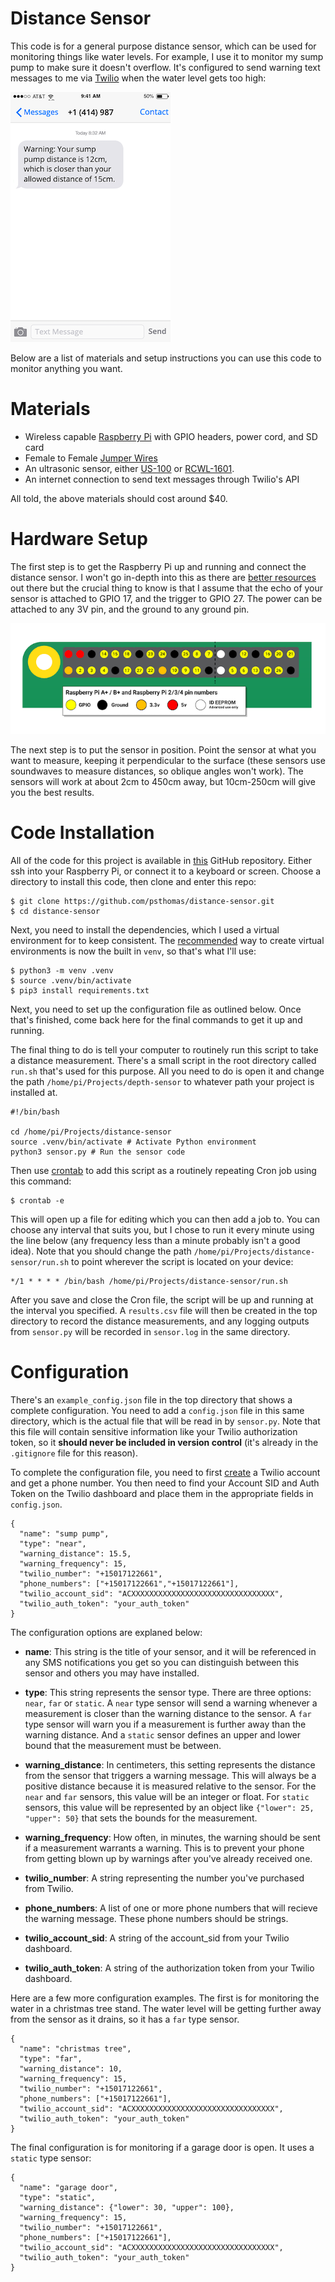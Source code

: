 # Distance Sensor

This code is for a general purpose distance sensor, which can be used for monitoring things like water levels. For example, I use it to monitor my sump pump to make sure it doesn't overflow. It's configured to send  warning text messages to me via [Twilio](https://www.twilio.com/) when the water level gets too high:

![phone screen](phone.png)

Below are a list of materials and setup instructions you can use this code to monitor anything you want.

# Materials

- Wireless capable [Raspberry Pi](https://www.adafruit.com/category/176) with GPIO headers, power cord, and SD card
- Female to Female [Jumper Wires](https://www.adafruit.com/product/1919)
- An ultrasonic sensor, either [US-100](https://www.adafruit.com/product/4019) or [RCWL-1601](https://www.adafruit.com/product/4007).
- An internet connection to send text messages through Twilio's API 

All told, the above materials should cost around $40.  

# Hardware Setup

The first step is to get the Raspberry Pi up and running and connect the distance sensor. I won't go in-depth into this as there are [better resources](https://learn.adafruit.com/ultrasonic-sonar-distance-sensors) out there but the crucial thing to know is that I assume that the echo of your sensor is attached to GPIO 17, and the trigger to GPIO 27. The power can be attached to any 3V pin, and the ground to any ground pin. 

![headers](gpio.png)

The next step is to put the sensor in position. Point the sensor at what you want to measure, keeping it perpendicular to the surface (these sensors use soundwaves to measure distances, so oblique angles won't work). The sensors will work at about 2cm to 450cm away, but 10cm-250cm will give you the best results.  

# Code Installation

All of the code for this project is available in [this](https://github.com/psthomas/distance-sensor) GitHub repository. Either ssh into your Raspberry Pi, or connect it to a keyboard or screen. Choose a directory to install this code, then clone and enter this repo:

```
$ git clone https://github.com/psthomas/distance-sensor.git
$ cd distance-sensor
```
Next, you need to install the dependencies, which I used a virtual environment for to keep consistent. The [recommended](https://docs.python.org/3/tutorial/venv.html) way to create virtual environments is now the built in `venv`, so that's what I'll use: 

```
$ python3 -m venv .venv
$ source .venv/bin/activate
$ pip3 install requirements.txt
```
Next, you need to set up the configuration file as outlined below. Once that's finished, come back here for the final commands to get it up and running.

The final thing to do is tell your computer to routinely run this script to take a distance measurement. There's a small script in the root directory called `run.sh` that's used for this purpose. All you need to do is open it and change the path `/home/pi/Projects/depth-sensor` to whatever path your project is installed at.

```
#!/bin/bash

cd /home/pi/Projects/distance-sensor
source .venv/bin/activate # Activate Python environment
python3 sensor.py # Run the sensor code
```

Then use [crontab](https://www.raspberrypi.org/documentation/linux/usage/cron.md) to add this script as a routinely repeating Cron job using this command:

```
$ crontab -e
```

This will open up a file for editing which you can then add a job to. You can choose any interval that suits you, but I chose to run it every minute using the line below (any frequency less than a minute probably isn't a good idea). Note that you should change the path `/home/pi/Projects/distance-sensor/run.sh` to point wherever the script is located on your device:

```
*/1 * * * * /bin/bash /home/pi/Projects/distance-sensor/run.sh
``` 
After you save and close the Cron file, the script will be up and running at the interval you specified. A `results.csv` file will then be created in the top directory to record the distance measurements, and any logging outputs from `sensor.py` will be recorded in `sensor.log` in the same directory. 

# Configuration

There's an `example_config.json` file in the top directory that shows a complete configuration. You need to add a `config.json` file in this same directory, which is the actual file that will be read in by `sensor.py`. Note that this file will contain sensitive information like your Twilio authorization token, so it **should never be included in version control** (it's already in the `.gitignore` file for this reason).

To complete the configuration file, you need to first [create](https://www.twilio.com/docs/usage/tutorials/how-to-use-your-free-trial-account) a Twilio account and get a phone number. You then need to find your Account SID and Auth Token on the Twilio dashboard and place them in the appropriate fields in `config.json`.  

```
{
  "name": "sump pump",
  "type": "near",
  "warning_distance": 15.5,
  "warning_frequency": 15,
  "twilio_number": "+15017122661",
  "phone_numbers": ["+15017122661","+15017122661"],
  "twilio_account_sid": "ACXXXXXXXXXXXXXXXXXXXXXXXXXXXXXXXX",
  "twilio_auth_token": "your_auth_token"
}
```
The configuration options are explaned below:

- **name**: This string is the title of your sensor, and it will be referenced in any SMS notifications you get so you can distinguish between this sensor and others you may have installed.

- **type**: This string represents the sensor type. There are three options: `near`, `far` or `static`. A `near` type sensor will send a warning whenever a measurement is closer than the warning distance to the sensor. A `far` type sensor will warn you if a measurement is further away than the warning distance. And a `static` sensor defines an upper and lower bound that the measurement must be between.     

- **warning_distance**: In centimeters, this setting represents the distance from the sensor that triggers a warning message. This will always be a positive distance because it is measured relative to the sensor. For the `near` and `far` sensors, this value will be an integer or float. For `static` sensors, this value will be represented by an object like `{"lower": 25, "upper": 50}` that sets the bounds for the measurement.

- **warning_frequency**: How often, in minutes, the warning should be sent if a measurement warrants a warning. This is to prevent your phone from getting blown up by warnings after you've already received one.

- **twilio_number**: A string representing the number you've purchased from Twilio.

- **phone_numbers**: A list of one or more phone numbers that will recieve the warning message. These phone numbers should be strings.

- **twilio_account_sid**: A string of the account_sid from your Twilio dashboard.

- **twilio_auth_token**: A string of the authorization token from your Twilio dashboard.

Here are a few more configuration examples. The first is for monitoring the water in a christmas tree stand. The water level will be getting further away from the sensor as it drains, so it has a `far` type sensor. 

```
{
  "name": "christmas tree",
  "type": "far",
  "warning_distance": 10,
  "warning_frequency": 15,
  "twilio_number": "+15017122661",
  "phone_numbers": ["+15017122661"],
  "twilio_account_sid": "ACXXXXXXXXXXXXXXXXXXXXXXXXXXXXXXXX",
  "twilio_auth_token": "your_auth_token"
}
```

The final configuration is for monitoring if a garage door is open. It uses a `static` type sensor:

```
{
  "name": "garage door",
  "type": "static",
  "warning_distance": {"lower": 30, "upper": 100},
  "warning_frequency": 15,
  "twilio_number": "+15017122661",
  "phone_numbers": ["+15017122661"],
  "twilio_account_sid": "ACXXXXXXXXXXXXXXXXXXXXXXXXXXXXXXXX",
  "twilio_auth_token": "your_auth_token"
}
```





